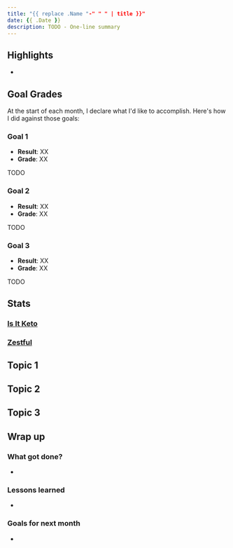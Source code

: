 ```yaml
---
title: "{{ replace .Name "-" " " | title }}"
date: {{ .Date }}
description: TODO - One-line summary
---
```


## Highlights

* 

## Goal Grades

At the start of each month, I declare what I'd like to accomplish. Here's how I did against those goals:

### Goal 1

* **Result**: XX
* **Grade**: XX

TODO

### Goal 2

* **Result**: XX
* **Grade**: XX

TODO

### Goal 3

* **Result**: XX
* **Grade**: XX

TODO

## Stats

### [Is It Keto](https://isitketo.org)

### [Zestful](https://zestfuldata.com)

## Topic 1

## Topic 2

## Topic 3

## Wrap up

### What got done?

* 

### Lessons learned

* 

### Goals for next month

* 